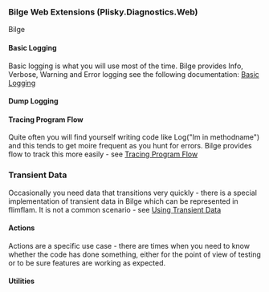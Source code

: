 ### Bilge Web Extensions (Plisky.Diagnostics.Web)

Bilge

#### Basic Logging

Basic logging is what you will use most of the time.  Bilge provides Info, Verbose, Warning and Error logging see the following documentation:
[Basic Logging](basiclogging.md)

#### Dump Logging

#### Tracing Program Flow

Quite often you will find yourself writing code like Log("Im in methodname") and this tends to get moire frequent as you hunt for errors.  Bilge provides flow to track this more easily - see [Tracing Program Flow](usingflow.md)

### Transient Data

Occasionally you need data that transitions very quickly - there is a special implementation of transient data in Bilge which can be represented in flimflam.  It is not a common scenario - see [Using Transient Data](transientLogging.md)

#### Actions
Actions are a specific use case - there are times when you need to know whether the code has done something, either for the point of view of testing or to be sure features are working as expected.  
#### Utilities